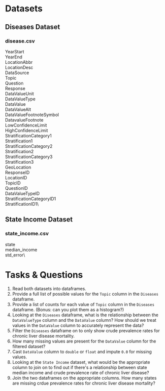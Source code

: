 # Datasets

## Diseases Dataset
### disease.csv
YearStart\
YearEnd\
LocationAbbr\
LocationDesc\
DataSource\
Topic\
Question\
Response\
DataValueUnit\
DataValueType\
DataValue\
DataValueAlt\
DataValueFootnoteSymbol\
DatavalueFootnote\
LowConfidenceLimit\
HighConfidenceLimit\
StratificationCategory1\
Stratification1\
StratificationCategory2\
Stratification2\
StratificationCategory3\
Stratification3\
GeoLocation\
ResponseID\
LocationID\
TopicID\
QuestionID\
DataValueTypeID\
StratificationCategoryID1\
StratificationID1\

## State Income Dataset
### state_income.csv
state\
median_income\
std_error\

# Tasks & Questions
1) Read both datasets into dataframes.
2) Provide a full list of possible values for the `Topic` column in the `Diseases` dataframe.
3) Provide a list of counts for each value of `Topic` column in the `Diseases` dataframe. (Bonus: can you plot them as a histogram?)
4) Looking at the `Diseases` dataframe, what is the relationship between the `DataValueType` column and the `DataValue` column?  How should we treat values in the `DataValue` column to accurately represent the data?
5) Filter the `Diseases` dataframe on to only show crude prevalence rates for chronic liver disease mortality.
6) How many missing values are present for the `DataValue` column for the filtered dataset?
7) Cast `DataValue` column to `double` or `float` and impute `0.0` for missing values.
8) Looking at the `State Income` dataset, what would be the appropriate column to join on to find out if there's a relationship between state median income and crude prevalence rate of chronic liver disease?
9) Join the two dataframes on the appropriate columns.  How many states are missing crdue prevalence rates for chronic liver disease mortality?
